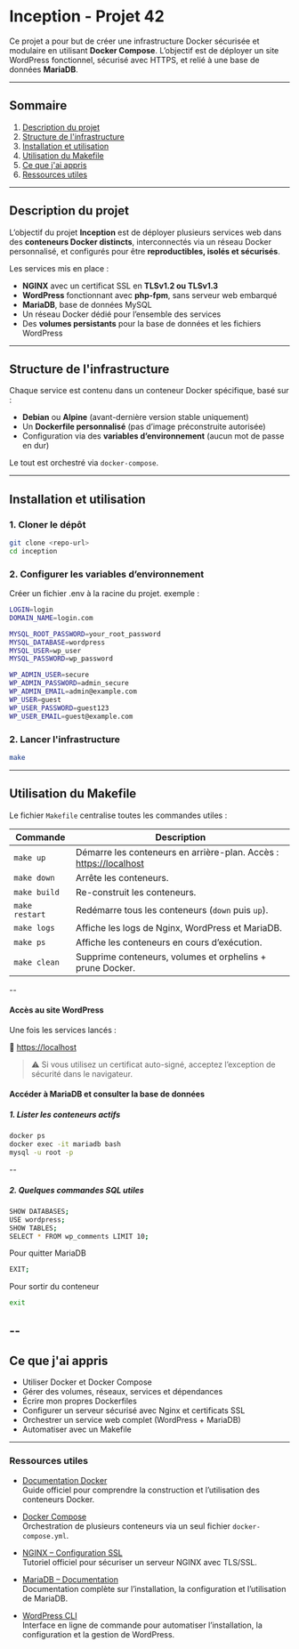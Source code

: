 # Inception - Projet 42

Ce projet a pour but de créer une infrastructure Docker sécurisée et modulaire en utilisant **Docker Compose**. L’objectif est de déployer un site WordPress fonctionnel, sécurisé avec HTTPS, et relié à une base de données **MariaDB**.

---

## Sommaire

1. [Description du projet](#description-du-projet)
2. [Structure de l'infrastructure](#structure-de-linfrastructure)
3. [Installation et utilisation](#installation-et-utilisation)
4. [Utilisation du Makefile](#Utilisation-du-Makefile)
4. [Ce que j'ai appris](#Ce-que-jai-appris)
6. [Ressources utiles](#ressources-utiles)
---

## Description du projet

L’objectif du projet **Inception** est de déployer plusieurs services web dans des **conteneurs Docker distincts**, interconnectés via un réseau Docker personnalisé, et configurés pour être **reproductibles, isolés et sécurisés**.

Les services mis en place :

- **NGINX** avec un certificat SSL en **TLSv1.2 ou TLSv1.3**
- **WordPress** fonctionnant avec **php-fpm**, sans serveur web embarqué
- **MariaDB**, base de données MySQL
- Un réseau Docker dédié pour l’ensemble des services
- Des **volumes persistants** pour la base de données et les fichiers WordPress

---

## Structure de l'infrastructure

Chaque service est contenu dans un conteneur Docker spécifique, basé sur :

- **Debian** ou **Alpine** (avant-dernière version stable uniquement)
- Un **Dockerfile personnalisé** (pas d’image préconstruite autorisée)
- Configuration via des **variables d’environnement** (aucun mot de passe en dur)

Le tout est orchestré via `docker-compose`.

---

## Installation et utilisation

### 1. Cloner le dépôt

```bash
git clone <repo-url>
cd inception
```

### 2. Configurer les variables d’environnement

Créer un fichier .env à la racine du projet.
exemple :
```bash
LOGIN=login
DOMAIN_NAME=login.com

MYSQL_ROOT_PASSWORD=your_root_password
MYSQL_DATABASE=wordpress
MYSQL_USER=wp_user
MYSQL_PASSWORD=wp_password

WP_ADMIN_USER=secure
WP_ADMIN_PASSWORD=admin_secure
WP_ADMIN_EMAIL=admin@example.com
WP_USER=guest
WP_USER_PASSWORD=guest123
WP_USER_EMAIL=guest@example.com

```

### 2. Lancer l'infrastructure

```bash
make
```
---

## Utilisation du Makefile

Le fichier `Makefile` centralise toutes les commandes utiles :

| Commande         | Description |
|------------------|-------------|
| `make up`        | Démarre les conteneurs en arrière-plan. Accès : [https://localhost](https://localhost) |
| `make down`      | Arrête les conteneurs. |
| `make build`     | Re-construit les conteneurs. |
| `make restart`   | Redémarre tous les conteneurs (`down` puis `up`). |
| `make logs`      | Affiche les logs de Nginx, WordPress et MariaDB. |
| `make ps`        | Affiche les conteneurs en cours d’exécution. |
| `make clean`     | Supprime conteneurs, volumes et orphelins + prune Docker. |

--
#### Accès au site WordPress

Une fois les services lancés :

🔗 [https://localhost](https://localhost)

> ⚠️ Si vous utilisez un certificat auto-signé, acceptez l’exception de sécurité dans le navigateur.


#### Accéder à MariaDB et consulter la base de données

##### 1. Lister les conteneurs actifs

```bash
docker ps
docker exec -it mariadb bash
mysql -u root -p
```
--

##### 2. Quelques commandes SQL utiles

```bash
SHOW DATABASES;
USE wordpress;
SHOW TABLES;
SELECT * FROM wp_comments LIMIT 10;
```

Pour quitter MariaDB

```bash
EXIT;
```

Pour sortir du conteneur

```bash
exit
```
--
---

## Ce que j'ai appris

- Utiliser Docker et Docker Compose  
- Gérer des volumes, réseaux, services et dépendances  
- Écrire mon propres Dockerfiles  
- Configurer un serveur sécurisé avec Nginx et certificats SSL  
- Orchestrer un service web complet (WordPress + MariaDB)  
- Automatiser avec un Makefile  

---

### Ressources utiles

- [Documentation Docker](https://docs.docker.com/)  
  Guide officiel pour comprendre la construction et l’utilisation des conteneurs Docker.

- [Docker Compose](https://docs.docker.com/compose/)  
  Orchestration de plusieurs conteneurs via un seul fichier `docker-compose.yml`.

- [NGINX – Configuration SSL](https://nginx.org/en/docs/http/configuring_https_servers.html)  
  Tutoriel officiel pour sécuriser un serveur NGINX avec TLS/SSL.

- [MariaDB – Documentation](https://mariadb.com/docs/)  
  Documentation complète sur l’installation, la configuration et l’utilisation de MariaDB.

- [WordPress CLI](https://developer.wordpress.org/cli/)  
  Interface en ligne de commande pour automatiser l’installation, la configuration et la gestion de WordPress.
